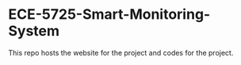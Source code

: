 # ECE-5725-Smart-Monitoring-System

This repo hosts the website for the project and codes for the project.
